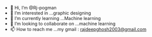 - 👋 Hi, I’m @Rj-pogman
- 👀 I’m interested in ...graphic designing
- 🌱 I’m currently learning ...Machine learning
- 💞️ I’m looking to collaborate on ...machine learning
- 📫 How to reach me ...my gmail : rajdeepghosh2003@gmail.com

<!---
Rj-pogman/Rj-pogman is a ✨ special ✨ repository because its `README.md` (this file) appears on your GitHub profile.
You can click the Preview link to take a look at your changes.
--->
